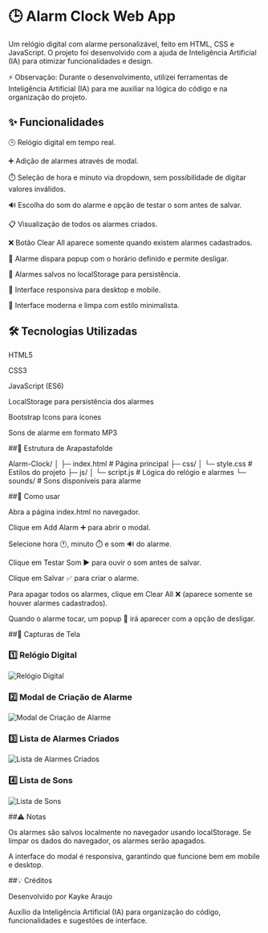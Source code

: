 # 🕒 Alarm Clock Web App

Um relógio digital com alarme personalizável, feito em HTML, CSS e JavaScript.
O projeto foi desenvolvido com a ajuda de Inteligência Artificial (IA) para otimizar funcionalidades e design.

⚡ Observação: Durante o desenvolvimento, utilizei ferramentas de Inteligência Artificial (IA) para me auxiliar na lógica do código e na organização do projeto.

## ✨ Funcionalidades

🕒 Relógio digital em tempo real.

➕ Adição de alarmes através de modal.

⏱️ Seleção de hora e minuto via dropdown, sem possibilidade de digitar valores inválidos.

🔊 Escolha do som do alarme e opção de testar o som antes de salvar.

📋 Visualização de todos os alarmes criados.

❌ Botão Clear All aparece somente quando existem alarmes cadastrados.

🔔 Alarme dispara popup com o horário definido e permite desligar.

💾 Alarmes salvos no localStorage para persistência.

📱 Interface responsiva para desktop e mobile.

🎨 Interface moderna e limpa com estilo minimalista.

## 🛠️ Tecnologias Utilizadas

HTML5

CSS3

JavaScript (ES6)

LocalStorage para persistência dos alarmes

Bootstrap Icons para ícones

Sons de alarme em formato MP3

##📁 Estrutura de Arapastafolde

Alarm-Clock/
│
├─ index.html        # Página principal
├─ css/
│  └─ style.css      # Estilos do projeto
├─ js/
│  └─ script.js      # Lógica do relógio e alarmes
└─ sounds/           # Sons disponíveis para alarme


##🚀 Como usar

Abra a página index.html no navegador.

Clique em Add Alarm ➕ para abrir o modal.

Selecione hora 🕐, minuto ⏱️ e som 🔊 do alarme.

Clique em Testar Som ▶️ para ouvir o som antes de salvar.

Clique em Salvar ✅ para criar o alarme.

Para apagar todos os alarmes, clique em Clear All ❌ (aparece somente se houver alarmes cadastrados).

Quando o alarme tocar, um popup 🔔 irá aparecer com a opção de desligar.

##📸 Capturas de Tela

### 1️⃣ Relógio Digital
![Relógio Digital](https://github.com/user-attachments/assets/b91a118e-8857-4a99-9dbf-ec2d9cc6187b)

### 2️⃣ Modal de Criação de Alarme
![Modal de Criação de Alarme](https://github.com/user-attachments/assets/6365e5d0-ac96-4757-aa94-c0465a59770b)

### 3️⃣ Lista de Alarmes Criados
![Lista de Alarmes Criados](https://github.com/user-attachments/assets/494e1074-1ff6-4cd0-abc0-4670c6dd0b81)

### 4️⃣ Lista de Sons
![Lista de Sons](https://github.com/user-attachments/assets/5153b3b9-b213-4fd1-94cb-47131372ed9e)

##⚠️ Notas

Os alarmes são salvos localmente no navegador usando localStorage. Se limpar os dados do navegador, os alarmes serão apagados.

A interface do modal é responsiva, garantindo que funcione bem em mobile e desktop.

##💡 Créditos

Desenvolvido por Kayke Araujo

Auxílio da Inteligência Artificial (IA) para organização do código, funcionalidades e sugestões de interface.
